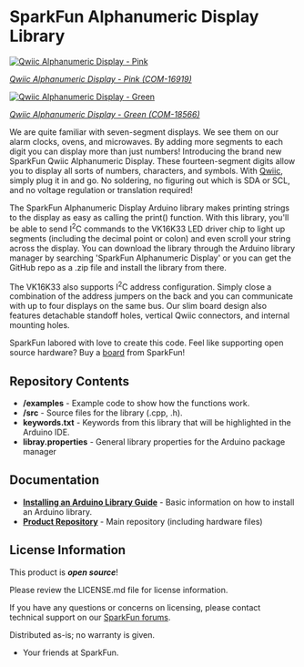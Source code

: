 SparkFun Alphanumeric Display Library
========================================

[![Qwiic Alphanumeric Display - Pink](https://cdn.sparkfun.com/assets/parts/1/5/1/1/2/16391-Demo-01.jpg)](https://cdn.sparkfun.com/assets/parts/1/5/1/1/2/16391-Demo-01.jpg)

[*Qwiic Alphanumeric Display - Pink (COM-16919)*](https://www.sparkfun.com/products/16919)

[![Qwiic Alphanumeric Display - Green](https://cdn.sparkfun.com/assets/parts/1/5/1/1/2/16391-Demo-01.jpg)](https://cdn.sparkfun.com/assets/parts/1/5/1/1/2/16391-Demo-01.jpg)

[*Qwiic Alphanumeric Display - Green (COM-18566)*](https://www.sparkfun.com/products/18566)

<!--
[![Qwiic Alphanumeric Display - Red](https://cdn.sparkfun.com/assets/parts/1/5/1/8/3/16427-Demo-01.jpg)](https://cdn.sparkfun.com/assets/parts/1/5/1/8/3/16427-Demo-01.jpg)

[*Qwiic Alphanumeric Display - Red (COM-16916)*](https://www.sparkfun.com/products/16916)

[![Qwiic Alphanumeric Display - Blue](https://cdn.sparkfun.com/assets/parts/1/5/1/8/2/16426-Demo-01.jpg)](https://cdn.sparkfun.com/assets/parts/1/5/1/8/2/16426-Demo-01.jpg)

[*Qwiic Alphanumeric Display - Blue (COM-16917)*](https://www.sparkfun.com/products/16917)

[![Qwiic Alphanumeric Display - Purple](https://cdn.sparkfun.com/assets/parts/1/5/1/8/1/16425-Demo-01.jpg)](https://cdn.sparkfun.com/assets/parts/1/5/1/8/1/16425-Demo-01.jpg)

[*Qwiic Alphanumeric Display - Purple (COM-16918)*](https://www.sparkfun.com/products/16918)

-->

We are quite familiar with seven-segment displays. We see them on our alarm clocks, ovens, and microwaves. By adding more segments to each digit you can display more than just numbers! Introducing the brand new SparkFun Qwiic Alphanumeric Display. These fourteen-segment digits allow you to display all sorts of numbers, characters, and symbols. With [Qwiic](https://www.sparkfun.com/qwiic), simply plug it in and go. No soldering, no figuring out which is SDA or SCL, and no voltage regulation or translation required! 

The SparkFun Alphanumeric Display Arduino library makes printing strings to the display as easy as calling the print() function. With this library, you'll be able to send I<sup>2</sup>C commands to the VK16K33 LED driver chip to light up segments (including the decimal point or colon) and even scroll your string across the display. You can download the library through the Arduino library manager by searching 'SparkFun Alphanumeric Display' or you can get the GitHub repo as a .zip file and install the library from there.

The VK16K33 also supports I<sup>2</sup>C address configuration. Simply close a combination of the address jumpers on the back and you can communicate with up to four displays on the same bus. Our slim board design also features detachable standoff holes, vertical Qwiic connectors, and internal mounting holes.

SparkFun labored with love to create this code. Feel like supporting open source hardware? 
Buy a [board]() from SparkFun!

Repository Contents
-------------------

* **/examples** - Example code to show how the functions work.
* **/src** - Source files for the library (.cpp, .h).
* **keywords.txt** - Keywords from this library that will be highlighted in the Arduino IDE.
* **libray.properties** - General library properties for the Arduino package manager

Documentation
--------------

* **[Installing an Arduino Library Guide](https://learn.sparkfun.com/tutorials/installing-an-arduino-library)** - Basic information on how to install an Arduino library.
* **[Product Repository](https://github.com/sparkfunX/Qwiic_TMP117)** - Main repository (including hardware files)

License Information
-------------------

This product is _**open source**_! 

Please review the LICENSE.md file for license information. 

If you have any questions or concerns on licensing, please contact technical support on our [SparkFun forums](https://forum.sparkfun.com/viewforum.php?f=152).

Distributed as-is; no warranty is given.

- Your friends at SparkFun.

_<COLLABORATION CREDIT>_
